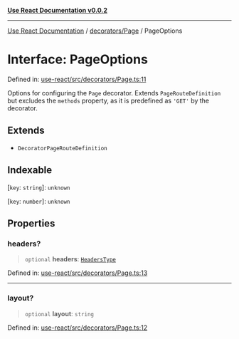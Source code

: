 [**Use React Documentation v0.0.2**](../../../README.md)

***

[Use React Documentation](../../../modules.md) / [decorators/Page](../README.md) / PageOptions

# Interface: PageOptions

Defined in: [use-react/src/decorators/Page.ts:11](https://github.com/stonemjs/use-react/blob/35b6e6a63b128df8b7d2db68dda3eb3286adfc69/src/decorators/Page.ts#L11)

Options for configuring the `Page` decorator.
Extends `PageRouteDefinition` but excludes the `methods` property,
as it is predefined as `'GET'` by the decorator.

## Extends

- `DecoratorPageRouteDefinition`

## Indexable

\[`key`: `string`\]: `unknown`

\[`key`: `number`\]: `unknown`

## Properties

### headers?

> `optional` **headers**: [`HeadersType`](../../../declarations/type-aliases/HeadersType.md)

Defined in: [use-react/src/decorators/Page.ts:13](https://github.com/stonemjs/use-react/blob/35b6e6a63b128df8b7d2db68dda3eb3286adfc69/src/decorators/Page.ts#L13)

***

### layout?

> `optional` **layout**: `string`

Defined in: [use-react/src/decorators/Page.ts:12](https://github.com/stonemjs/use-react/blob/35b6e6a63b128df8b7d2db68dda3eb3286adfc69/src/decorators/Page.ts#L12)
